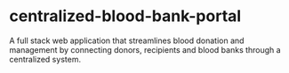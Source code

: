 # centralized-blood-bank-portal
A full stack web application that streamlines blood donation and management by connecting donors, recipients and blood banks through a centralized system.
